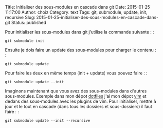 Title: Initialiser des sous-modules en cascade dans git
Date: 2015-01-25 11:17:00
Author: choiz
Category: text
Tags: git, submodule, update, init, recursive
Slug: 2015-01-25-initialiser-des-sous-modules-en-cascade-dans-git
Status: published

Pour initialiser les sous-modules dans git j'utilise la commande
suivante : :

    git submodule init

Ensuite je dois faire un update des sous-modules pour charger le contenu
: :

    git submodule update

Pour faire les deux en même temps (init + update) vous pouvez faire : :

    git submodule update --init

Imaginons maintenant que vous avez des sous-modules dans d'autres
sous-modules. Exemple dans mon dépot
[dotfiles](https://www.github.com/ChoiZ/dotfiles.git) j'ai mon dépot
[vim](https://www.github.com/ChoiZ/vim-config.git) et dedans des
sous-modules avec les plugins de vim. Pour initialiser, mettre à jour et
le tout en cascade (dans tous les dossiers et sous-dossiers) il faut
faire : :

    git submodule update --init --recursive
